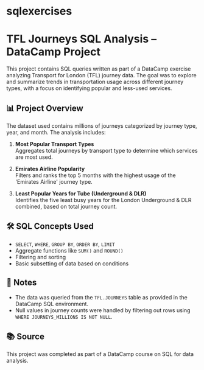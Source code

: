 # sqlexercises
# TFL Journeys SQL Analysis – DataCamp Project

This project contains SQL queries written as part of a DataCamp exercise analyzing Transport for London (TFL) journey data. The goal was to explore and summarize trends in transportation usage across different journey types, with a focus on identifying popular and less-used services.

## 📊 Project Overview

The dataset used contains millions of journeys categorized by journey type, year, and month. The analysis includes:

1. **Most Popular Transport Types**  
   Aggregates total journeys by transport type to determine which services are most used.

2. **Emirates Airline Popularity**  
   Filters and ranks the top 5 months with the highest usage of the 'Emirates Airline' journey type.

3. **Least Popular Years for Tube (Underground & DLR)**  
   Identifies the five least busy years for the London Underground & DLR combined, based on total journey count.

## 🛠️ SQL Concepts Used

- `SELECT`, `WHERE`, `GROUP BY`, `ORDER BY`, `LIMIT`
- Aggregate functions like `SUM()` and `ROUND()`
- Filtering and sorting
- Basic subsetting of data based on conditions

## 📌 Notes

- The data was queried from the `TFL.JOURNEYS` table as provided in the DataCamp SQL environment.
- Null values in journey counts were handled by filtering out rows using `WHERE JOURNEYS_MILLIONS IS NOT NULL`.

## 📚 Source

This project was completed as part of a DataCamp course on SQL for data analysis.
